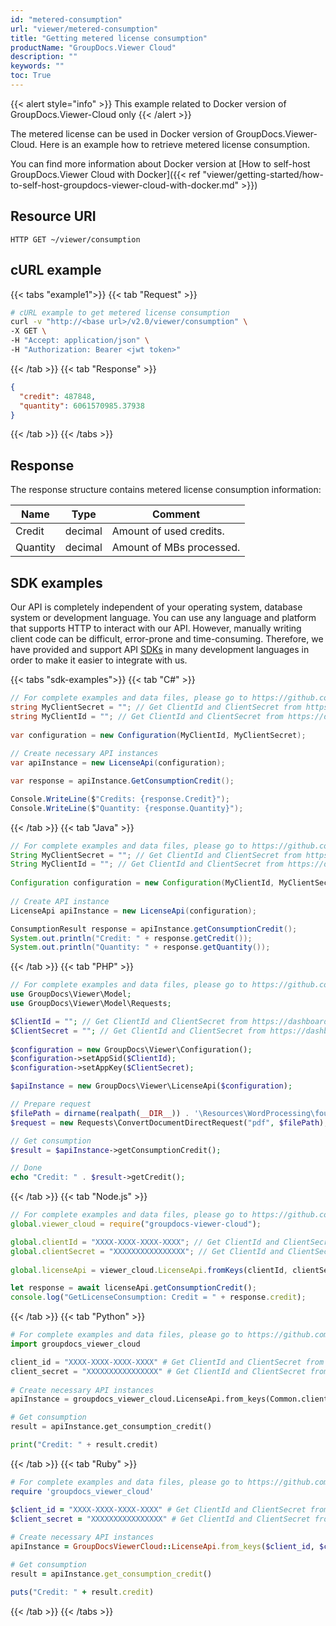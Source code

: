```yaml
---
id: "metered-consumption"
url: "viewer/metered-consumption"
title: "Getting metered license consumption"
productName: "GroupDocs.Viewer Cloud"
description: ""
keywords: ""
toc: True
---
```


{{< alert style="info" >}}
This example related to Docker version of GroupDocs.Viewer-Cloud only
{{< /alert >}}

The metered license can be used in Docker version of GroupDocs.Viewer-Cloud.
Here is an example how to retrieve metered license consumption.

You can find more information about Docker version at [How to self-host GroupDocs.Viewer Cloud with Docker]({{< ref "viewer/getting-started/how-to-self-host-groupdocs-viewer-cloud-with-docker.md" >}})

## Resource URI

```HTTP GET ~/viewer/consumption```

## cURL example

{{< tabs "example1">}}
{{< tab "Request" >}}
```bash
# cURL example to get metered license consumption
curl -v "http://<base url>/v2.0/viewer/consumption" \
-X GET \
-H "Accept: application/json" \
-H "Authorization: Bearer <jwt token>"
```
{{< /tab >}}
{{< tab "Response" >}}
```json
{
  "credit": 487848,
  "quantity": 6061570985.37938
}
```
{{< /tab >}}
{{< /tabs >}}

## Response

The response structure contains metered license consumption information:

| Name | Type | Comment
|---|---|---
|Credit|decimal|Amount of used credits.
|Quantity|decimal|Amount of MBs processed.

## SDK examples

Our API is completely independent of your operating system, database system or development language. You can use any language and platform that supports HTTP to interact with our API. However, manually writing client code can be difficult, error-prone and time-consuming. Therefore, we have provided and support API [SDKs](https://github.com/groupdocs-viewer-cloud) in many development languages in order to make it easier to integrate with us.

{{< tabs "sdk-examples">}}
{{< tab "C#" >}}
```csharp
// For complete examples and data files, please go to https://github.com/groupdocs-viewer-cloud/groupdocs-viewer-cloud-dotnet-samples
string MyClientSecret = ""; // Get ClientId and ClientSecret from https://dashboard.groupdocs.cloud
string MyClientId = ""; // Get ClientId and ClientSecret from https://dashboard.groupdocs.cloud
  
var configuration = new Configuration(MyClientId, MyClientSecret);
  
// Create necessary API instances
var apiInstance = new LicenseApi(configuration);

var response = apiInstance.GetConsumptionCredit();

Console.WriteLine($"Credits: {response.Credit}");
Console.WriteLine($"Quantity: {response.Quantity}");
```
{{< /tab >}}
{{< tab "Java" >}}
```java
// For complete examples and data files, please go to https://github.com/groupdocs-viewer-cloud/groupdocs-viewer-cloud-java-samples
String MyClientSecret = ""; // Get ClientId and ClientSecret from https://dashboard.groupdocs.cloud
String MyClientId = ""; // Get ClientId and ClientSecret from https://dashboard.groupdocs.cloud
  
Configuration configuration = new Configuration(MyClientId, MyClientSecret);
  
// Create API instance
LicenseApi apiInstance = new LicenseApi(configuration);

ConsumptionResult response = apiInstance.getConsumptionCredit();
System.out.println("Credit: " + response.getCredit());
System.out.println("Quantity: " + response.getQuantity());
```
{{< /tab >}}
{{< tab "PHP" >}}
```php
// For complete examples and data files, please go to https://github.com/groupdocs-viewer-cloud/groupdocs-viewer-cloud-php-samples
use GroupDocs\Viewer\Model;
use GroupDocs\Viewer\Model\Requests;

$ClientId = ""; // Get ClientId and ClientSecret from https://dashboard.groupdocs.cloud
$ClientSecret = ""; // Get ClientId and ClientSecret from https://dashboard.groupdocs.cloud
  
$configuration = new GroupDocs\Viewer\Configuration();
$configuration->setAppSid($ClientId);
$configuration->setAppKey($ClientSecret);

$apiInstance = new GroupDocs\Viewer\LicenseApi($configuration);

// Prepare request
$filePath = dirname(realpath(__DIR__)) . '\Resources\WordProcessing\four-pages.docx';
$request = new Requests\ConvertDocumentDirectRequest("pdf", $filePath);

// Get consumption
$result = $apiInstance->getConsumptionCredit();

// Done
echo "Credit: " . $result->getCredit();
```
{{< /tab >}}
{{< tab "Node.js" >}}
```js
// For complete examples and data files, please go to https://github.com/groupdocs-viewer-cloud/groupdocs-viewer-cloud-node-samples
global.viewer_cloud = require("groupdocs-viewer-cloud");

global.clientId = "XXXX-XXXX-XXXX-XXXX"; // Get ClientId and ClientSecret from https://dashboard.groupdocs.cloud
global.clientSecret = "XXXXXXXXXXXXXXXX"; // Get ClientId and ClientSecret from https://dashboard.groupdocs.cloud
  
global.licenseApi = viewer_cloud.LicenseApi.fromKeys(clientId, clientSecret);

let response = await licenseApi.getConsumptionCredit();
console.log("GetLicenseConsumption: Credit = " + response.credit);
```
{{< /tab >}}
{{< tab "Python" >}}
```python
# For complete examples and data files, please go to https://github.com/groupdocs-viewer-cloud/groupdocs-viewer-cloud-python-samples
import groupdocs_viewer_cloud

client_id = "XXXX-XXXX-XXXX-XXXX" # Get ClientId and ClientSecret from https://dashboard.groupdocs.cloud
client_secret = "XXXXXXXXXXXXXXXX" # Get ClientId and ClientSecret from https://dashboard.groupdocs.cloud
  
# Create necessary API instances
apiInstance = groupdocs_viewer_cloud.LicenseApi.from_keys(Common.client_id, Common.client_secret)

# Get consumption
result = apiInstance.get_consumption_credit()

print("Credit: " + result.credit)
```
{{< /tab >}}
{{< tab "Ruby" >}}
```ruby
# For complete examples and data files, please go to https://github.com/groupdocs-viewer-cloud/groupdocs-viewer-cloud-ruby-samples
require 'groupdocs_viewer_cloud'

$client_id = "XXXX-XXXX-XXXX-XXXX" # Get ClientId and ClientSecret from https://dashboard.groupdocs.cloud
$client_secret = "XXXXXXXXXXXXXXXX" # Get ClientId and ClientSecret from https://dashboard.groupdocs.cloud
  
# Create necessary API instances
apiInstance = GroupDocsViewerCloud::LicenseApi.from_keys($client_id, $client_secret)

# Get consumption
result = apiInstance.get_consumption_credit()

puts("Credit: " + result.credit)
```
{{< /tab >}}
{{< /tabs >}}

